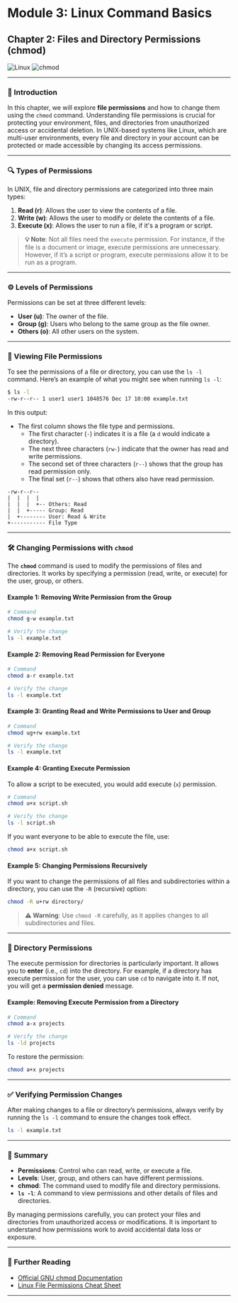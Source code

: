 # **Module 3: Linux Command Basics**

## **Chapter 2: Files and Directory Permissions (chmod)**

![Linux](https://img.shields.io/badge/Linux-Fundamentals-green) 
![chmod](https://img.shields.io/badge/Command-chmod-orange)

---

### **🔑 Introduction**
In this chapter, we will explore **file permissions** and how to change them using the `chmod` command. Understanding file permissions is crucial for protecting your environment, files, and directories from unauthorized access or accidental deletion. In UNIX-based systems like Linux, which are multi-user environments, every file and directory in your account can be protected or made accessible by changing its access permissions.

---

### **🔍 Types of Permissions**

In UNIX, file and directory permissions are categorized into three main types:

1. **Read (r)**: Allows the user to view the contents of a file.
2. **Write (w)**: Allows the user to modify or delete the contents of a file.
3. **Execute (x)**: Allows the user to run a file, if it's a program or script.

> **💡 Note**: Not all files need the `execute` permission. For instance, if the file is a document or image, execute permissions are unnecessary. However, if it’s a script or program, execute permissions allow it to be run as a program.

---

### **⚙️ Levels of Permissions**

Permissions can be set at three different levels:

- **User (u)**: The owner of the file.
- **Group (g)**: Users who belong to the same group as the file owner.
- **Others (o)**: All other users on the system.

---

### **👀 Viewing File Permissions**

To see the permissions of a file or directory, you can use the `ls -l` command. Here’s an example of what you might see when running `ls -l`:

```bash
$ ls -l
-rw-r--r-- 1 user1 user1 1048576 Dec 17 10:00 example.txt
```

In this output:
- The first column shows the file type and permissions.
  - The first character (`-`) indicates it is a file (a `d` would indicate a directory).
  - The next three characters (`rw-`) indicate that the owner has read and write permissions.
  - The second set of three characters (`r--`) shows that the group has read permission only.
  - The final set (`r--`) shows that others also have read permission.

```plaintext
-rw-r--r--
|  |  |  |
|  |  |  +-- Others: Read
|  |  +----- Group: Read
|  +-------- User: Read & Write
+----------- File Type
```

---

### **🛠️ Changing Permissions with `chmod`**

The **`chmod`** command is used to modify the permissions of files and directories. It works by specifying a permission (read, write, or execute) for the user, group, or others.

#### **Example 1: Removing Write Permission from the Group**

```bash
# Command
chmod g-w example.txt

# Verify the change
ls -l example.txt
```

#### **Example 2: Removing Read Permission for Everyone**

```bash
# Command
chmod a-r example.txt

# Verify the change
ls -l example.txt
```

#### **Example 3: Granting Read and Write Permissions to User and Group**

```bash
# Command
chmod ug+rw example.txt

# Verify the change
ls -l example.txt
```

#### **Example 4: Granting Execute Permission**

To allow a script to be executed, you would add execute (`x`) permission. 

```bash
# Command
chmod u+x script.sh

# Verify the change
ls -l script.sh
```

If you want everyone to be able to execute the file, use:

```bash
chmod a+x script.sh
```

#### **Example 5: Changing Permissions Recursively**

If you want to change the permissions of all files and subdirectories within a directory, you can use the `-R` (recursive) option:

```bash
chmod -R u+rw directory/
```

> **⚠️ Warning**: Use `chmod -R` carefully, as it applies changes to all subdirectories and files.

---

### **📂 Directory Permissions**

The execute permission for directories is particularly important. It allows you to **enter** (i.e., `cd`) into the directory. For example, if a directory has execute permission for the user, you can use `cd` to navigate into it. If not, you will get a **permission denied** message.

#### **Example: Removing Execute Permission from a Directory**

```bash
# Command
chmod a-x projects

# Verify the change
ls -ld projects
```

To restore the permission:

```bash
chmod a+x projects
```

---

### **✅ Verifying Permission Changes**

After making changes to a file or directory’s permissions, always verify by running the `ls -l` command to ensure the changes took effect.

```bash
ls -l example.txt
```

---

### **📖 Summary**

- **Permissions**: Control who can read, write, or execute a file.
- **Levels**: User, group, and others can have different permissions.
- **chmod**: The command used to modify file and directory permissions.
- **`ls -l`**: A command to view permissions and other details of files and directories.

By managing permissions carefully, you can protect your files and directories from unauthorized access or modifications. It is important to understand how permissions work to avoid accidental data loss or exposure.

---

### **📖 Further Reading**
- [Official GNU chmod Documentation](https://www.gnu.org/software/coreutils/manual/html_node/chmod-invocation.html)
- [Linux File Permissions Cheat Sheet](https://www.linux.org/threads/linux-permissions.4123/)

---
